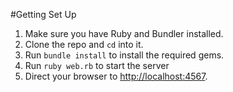 #Getting Set Up
1. Make sure you have Ruby and Bundler installed.
2. Clone the repo and `cd` into it.
3. Run `bundle install` to install the required gems.
4. Run `ruby web.rb` to start the server
5. Direct your browser to [http://localhost:4567](http://localhost:4567).